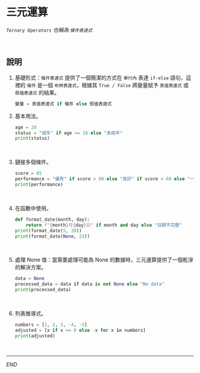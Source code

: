 # 三元運算

_`Ternary Operators` 也稱為 `條件表達式`_

<br>

## 說明

1. 基礎形式：`條件表達式` 提供了一個簡潔的方式在 `單行內` 表達 `if-else` 語句，這裡的 `條件` 是一個 `布林表達式`，根據其 `True / False` 將變量賦予 `真值表達式` 或 `假值表達式` 的結果。

    ```python
    變量 = 真值表達式 if 條件 else 假值表達式
    ```

2. 基本用法。

    ```python
    age = 20
    status = "成年" if age >= 18 else "未成年"
    print(status)
    ```

<br>

3. 鏈接多個條件。

    ```python
    score = 85
    performance = "優秀" if score > 80 else "良好" if score > 60 else "一般"
    print(performance)
    ```

<br>

4. 在函數中使用。

    ```python
    def format_date(month, day):
        return f"{month}月{day}日" if month and day else "日期不完整"
    print(format_date(5, 20))
    print(format_date(None, 23))
    ```

<br>

5. 處理 None 值：當需要處理可能為 None 的數據時，三元運算提供了一個乾淨的解決方案。

    ```python
    data = None
    processed_data = data if data is not None else "No data"
    print(processed_data)
    ```

<br>

6. 列表推導式。

    ```python
    numbers = [1, 2, 3, -4, -5]
    adjusted = [x if x >= 0 else -x for x in numbers]
    print(adjusted)
    ```

<br>

___

_END_